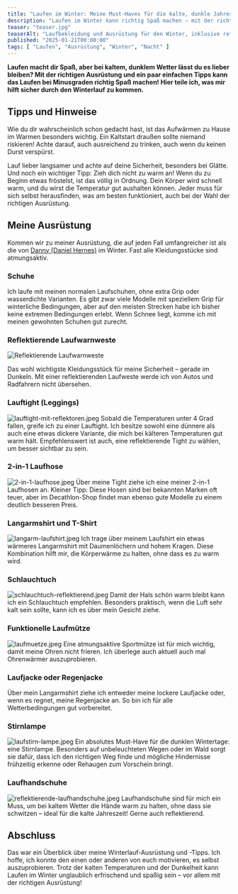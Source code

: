 ```yaml
---
title: "Laufen im Winter: Meine Must-Haves für die kalte, dunkle Jahreszeit"
description: "Laufen im Winter kann richtig Spaß machen – mit der richtigen Ausrüstung! Hier teile ich meine Favoriten und Tipps für das Laufen bei kaltem und dunklem Wetter."
teaser: "teaser.jpg"
teaserAlt: "Laufbekleidung und Ausrüstung für den Winter, inklusive reflektierender Weste, Handschuhe, Mütze und Funktionskleidung"
published: "2025-01-21T00:00:00"
tags: [ "Laufen", "Ausrüstung", "Winter", "Nacht" ]
---
```


**Laufen macht dir Spaß, aber bei kaltem, dunklem Wetter lässt du es lieber bleiben?
Mit der richtigen Ausrüstung und ein paar einfachen Tipps kann das Laufen bei Minusgraden richtig Spaß machen! Hier
teile ich, was mir hilft sicher durch den Winterlauf zu kommen.**

## Tipps und Hinweise

Wie du dir wahrscheinlich schon gedacht hast, ist das Aufwärmen zu Hause im Warmen besonders wichtig. Ein Kaltstart
draußen sollte niemand riskieren! Achte darauf, auch ausreichend zu trinken, auch wenn du keinen Durst verspürst.

Lauf lieber langsamer und achte auf deine Sicherheit, besonders bei Glätte. Und noch ein wichtiger Tipp: Zieh dich nicht
zu warm an! Wenn du zu Beginn etwas fröstelst, ist das völlig in Ordnung. Dein Körper wird schnell warm, und du wirst
die Temperatur gut aushalten können. Jeder muss für sich selbst herausfinden, was am besten funktioniert, auch bei der
Wahl der richtigen Ausrüstung.

## Meine Ausrüstung

Kommen wir zu meiner Ausrüstung, die auf jeden Fall umfangreicher ist als die
von [Danny (Daniel Hernes)](https://www.instagram.com/danny_run/) im Winter. Fast alle
Kleidungsstücke sind atmungsaktiv.

### Schuhe

Ich laufe mit meinen normalen Laufschuhen, ohne extra Grip oder wasserdichte Varianten. Es gibt zwar viele Modelle mit
speziellem Grip für winterliche Bedingungen, aber auf den meisten Strecken habe ich bisher keine extremen Bedingungen
erlebt. Wenn Schnee liegt, komme ich mit meinen gewohnten Schuhen gut zurecht.

### Reflektierende Laufwarnweste

![Reflektierende Laufwarnweste](fotos/reflektierende-lauf-warnweste.jpeg "Reflektierende Laufwarnweste")

Das wohl wichtigste Kleidungsstück für meine Sicherheit – gerade im Dunkeln. Mit einer reflektierenden Laufweste werde
ich von Autos und Radfahrern nicht übersehen.

### Lauftight (Leggings)

![lauftight-mit-reflektoren.jpeg](fotos/lauftight-mit-reflektoren.jpeg)
Sobald die Temperaturen unter 4 Grad fallen, greife ich zu einer Lauftight. Ich besitze sowohl eine dünnere als auch
eine etwas dickere Variante, die mich bei kälteren Temperaturen gut warm hält. Empfehlenswert ist auch, eine
reflektierende Tight zu wählen, um besser sichtbar zu sein.

### 2-in-1 Laufhose

![2-in-1-laufhose.jpeg](fotos/2-in-1-laufhose.jpeg)
Über meine Tight ziehe ich eine meiner 2-in-1 Laufhosen an. Kleiner Tipp: Diese Hosen sind bei bekannten Marken oft
teuer, aber im Decathlon-Shop findet man ebenso gute Modelle zu einem deutlich besseren Preis.

### Langarmshirt und T-Shirt

![langarm-laufshirt.jpeg](fotos/langarm-laufshirt.jpeg)
Ich trage über meinem Laufshirt ein etwas wärmeres Langarmshirt mit Daumenlöchern und hohem Kragen. Diese Kombination
hilft mir, die Körperwärme zu halten, ohne dass es zu warm wird.

### Schlauchtuch

![schlauchtuch-reflektierend.jpeg](fotos/schlauchtuch-reflektierend.jpeg)
Damit der Hals schön warm bleibt kann ich ein Schlauchtuch empfehlen.
Besonders praktisch, wenn die Luft sehr kalt sein sollte, kann ich es über mein Gesicht ziehe.

### Funktionelle Laufmütze

![laufmuetze.jpeg](fotos/laufmuetze.jpeg)
Eine atmungsaktive Sportmütze ist für mich wichtig, damit meine Ohren nicht frieren. Ich überlege auch aktuell auch mal
Ohrenwärmer auszuprobieren.

### Laufjacke oder Regenjacke

Über mein Langarmshirt ziehe ich entweder meine lockere Laufjacke oder, wenn es regnet, meine Regenjacke an. So bin ich
für alle Wetterbedingungen gut vorbereitet.

### Stirnlampe

![laufstirn-lampe.jpeg](fotos/laufstirn-lampe.jpeg)
Ein absolutes Must-Have für die dunklen Wintertage: eine Stirnlampe. Besonders auf unbeleuchteten Wegen oder im Wald
sorgt sie dafür, dass ich den richtigen Weg finde und mögliche Hindernisse frühzeitig erkenne oder Rehaugen zum
Vorschein bringt.

### Laufhandschuhe

![reflektierende-laufhandschuhe.jpeg](fotos/reflektierende-laufhandschuhe.jpeg)
Laufhandschuhe sind für mich ein Muss, um bei kaltem Wetter die Hände warm zu halten, ohne dass sie schwitzen – ideal
für die kalte Jahreszeit!
Gerne auch reflektierend.

## Abschluss

Das war ein Überblick über meine Winterlauf-Ausrüstung und -Tipps. Ich hoffe, ich konnte den einen oder anderen von euch
motivieren, es selbst auszuprobieren. Trotz der kalten Temperaturen und der Dunkelheit kann Laufen im Winter unglaublich
erfrischend und spaßig sein – vor allem mit der richtigen Ausrüstung!